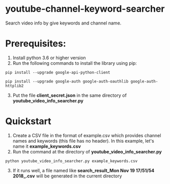 # youtube-channel-keyword-searcher
Search video info by give keywords and channel name.

# Prerequisites:
1. Install python 3.6 or higher version
2. Run the following commands to install the library using pip:

`pip install --upgrade google-api-python-client`

`pip install --upgrade google-auth google-auth-oauthlib google-auth-httplib2`

3. Put the file **client_secret.json** in the same directory of **youtube_video_info_searcher.py**

# Quickstart
1. Create a CSV file in the format of example.csv which provides channel names and keywords (this file has no header). In this example, let's name it **example_keywords.csv**
2. Run the command at the directory of **youtube_video_info_searcher.py**

`python youtube_video_info_searcher.py example_keywords.csv`

3. If it runs well, a file named like **search_result_Mon Nov 19 17/51/54 2018_.csv** will be generated in the current directory